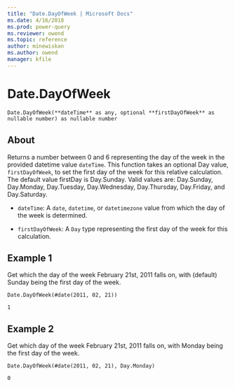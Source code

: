 ```yaml
---
title: "Date.DayOfWeek | Microsoft Docs"
ms.date: 4/16/2018
ms.prod: power-query
ms.reviewer: owend
ms.topic: reference
author: minewiskan
ms.author: owend
manager: kfile
---
```

# Date.DayOfWeek

`Date.DayOfWeek(**dateTime** as any, optional **firstDayOfWeek** as nullable number) as nullable number`

## About

Returns a number between 0 and 6 representing the day of the week in the provided datetime value `dateTime`. This function takes an optional Day value, `firstDayOfWeek`, to set the first day of the week for this relative calculation. The default value firstDay is Day.Sunday. Valid values are: Day.Sunday, Day.Monday, Day.Tuesday, Day.Wednesday, Day.Thursday, Day.Friday, and Day.Saturday. 

* `dateTime`: A `date`, `datetime`, or `datetimezone` value from which the day of the week is determined.
 
* `firstDayOfWeek`: A `Day` type representing the first day of the week for this calculation.

## Example 1
Get which the day of the week February 21st, 2011 falls on, with (default) Sunday being the first day of the week.

`Date.DayOfWeek(#date(2011, 02, 21))`

`1`

## Example 2
Get which day of the week February 21st, 2011 falls on, with Monday being the first day of the week.

`Date.DayOfWeek(#date(2011, 02, 21), Day.Monday)`

`0`